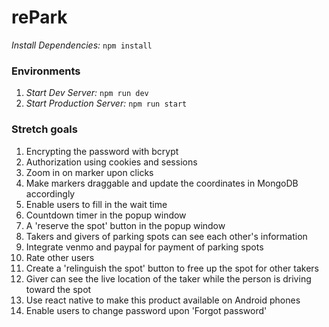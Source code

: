 # rePark

*Install Dependencies:* `npm install`

### Environments
1. *Start Dev Server:* `npm run dev`
2. *Start Production Server:* `npm run start`

### Stretch goals
1. Encrypting the password with bcrypt
2. Authorization using cookies and sessions
3. Zoom in on marker upon clicks
4. Make markers draggable and update the coordinates in MongoDB accordingly
5. Enable users to fill in the wait time
6. Countdown timer in the popup window
7. A 'reserve the spot' button in the popup window
8. Takers and givers of parking spots can see each other's information
9. Integrate venmo and paypal for payment of parking spots
10. Rate other users
11. Create a 'relinguish the spot' button to free up the spot for other takers
12. Giver can see the live location of the taker while the person is driving toward the spot
13. Use react native to make this product available on Android phones
14. Enable users to change password upon 'Forgot password'
